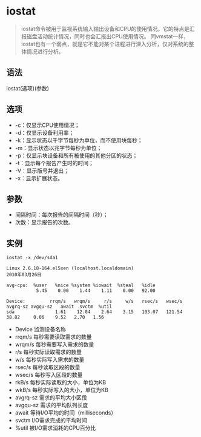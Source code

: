 # iostat

> iostat命令被用于监视系统输入输出设备和CPU的使用情况。它的特点是汇报磁盘活动统计情况，同时也会汇报出CPU使用情况。
同vmstat一样，iostat也有一个弱点，就是它不能对某个进程进行深入分析，仅对系统的整体情况进行分析。

## 语法

iostat(选项)(参数)

## 选项

+ -c：仅显示CPU使用情况；
+ -d：仅显示设备利用率；
+ -k：显示状态以千字节每秒为单位，而不使用块每秒；
+ -m：显示状态以兆字节每秒为单位；
+ -p：仅显示块设备和所有被使用的其他分区的状态；
+ -t：显示每个报告产生时的时间；
+ -V：显示版号并退出；
+ -x：显示扩展状态。

## 参数

+ 间隔时间：每次报告的间隔时间（秒）；
+ 次数：显示报告的次数。

## 实例
```
iostat -x /dev/sda1 

Linux 2.6.18-164.el5xen (localhost.localdomain)
2010年03月26日  
 
avg-cpu:  %user   %nice %system %iowait  %steal   %idle
           5.45    0.00    1.44    1.11    0.00   92.00

Device:         rrqm/s   wrqm/s     r/s     w/s   rsec/s   wsec/s avgrq-sz avgqu-sz   await  svctm  %util
sda               1.61    12.04    2.64    3.15   103.07   121.54    38.82     0.06    9.52   2.70   1.56
```

+ Device	监测设备名称
+ rrqm/s	每秒需要读取需求的数量
+ wrqm/s	每秒需要写入需求的数量
+ r/s 	每秒实际读取需求的数量
+ w/s	每秒实际写入需求的数量
+ rsec/s	每秒读取区段的数量
+ wsec/s	每秒写入区段的数量
+ rkB/s	每秒实际读取的大小，单位为KB
+ wkB/s	每秒实际写入的大小，单位为KB
+ avgrq-sz	需求的平均大小区段
+ avgqu-sz	需求的平均队列长度
+ await	等待I/O平均的时间（milliseconds）
+ svctm	I/O需求完成的平均时间
+ %util	被I/O需求消耗的CPU百分比
